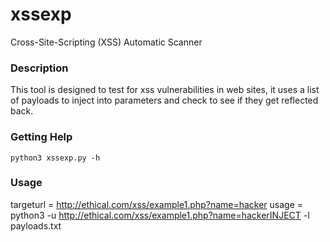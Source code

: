 # xssexp
Cross-Site-Scripting (XSS) Automatic Scanner

### Description
This tool is designed to test for xss vulnerabilities in web sites, it uses a list of payloads
to inject into parameters and check to see if they get reflected back.

    
### Getting Help
`python3 xssexp.py -h`

### Usage
 targeturl = http://ethical.com/xss/example1.php?name=hacker
 usage = python3 -u http://ethical.com/xss/example1.php?name=hackerINJECT -l payloads.txt
